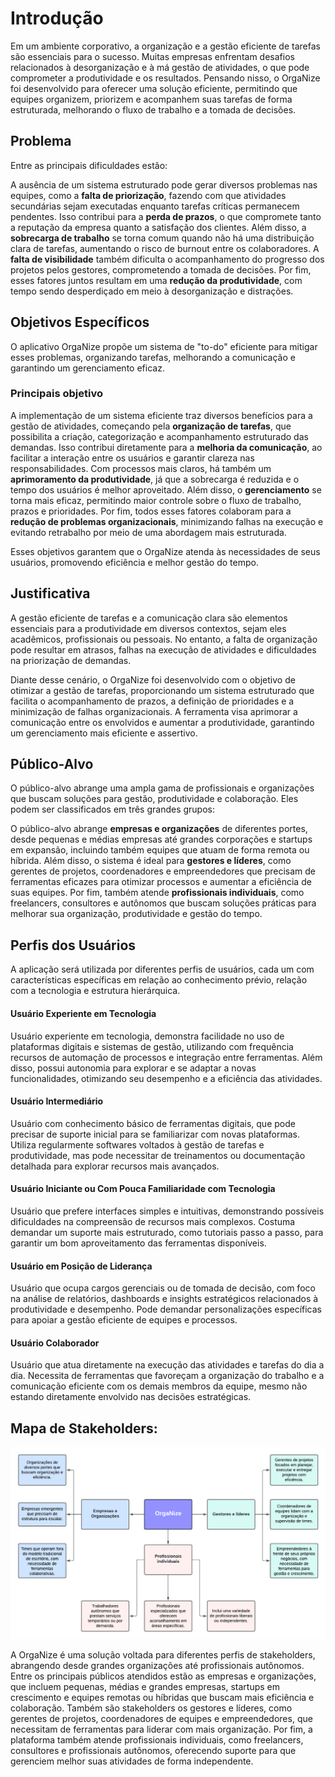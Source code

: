 # Introdução

Em um ambiente corporativo, a organização e a gestão eficiente de tarefas são essenciais para o sucesso. Muitas empresas enfrentam desafios relacionados à desorganização e à má gestão de atividades, o que pode comprometer a produtividade e os resultados. Pensando nisso, o OrgaNize foi desenvolvido para oferecer uma solução eficiente, permitindo que equipes organizem, priorizem e acompanhem suas tarefas de forma estruturada, melhorando o fluxo de trabalho e a tomada de decisões.

## Problema

Entre as principais dificuldades estão:

A ausência de um sistema estruturado pode gerar diversos problemas nas equipes, como a **falta de priorização**, fazendo com que atividades secundárias sejam executadas enquanto tarefas críticas permanecem pendentes. Isso contribui para a **perda de prazos**, o que compromete tanto a reputação da empresa quanto a satisfação dos clientes. Além disso, a **sobrecarga de trabalho** se torna comum quando não há uma distribuição clara de tarefas, aumentando o risco de burnout entre os colaboradores. A **falta de visibilidade** também dificulta o acompanhamento do progresso dos projetos pelos gestores, comprometendo a tomada de decisões. Por fim, esses fatores juntos resultam em uma **redução da produtividade**, com tempo sendo desperdiçado em meio à desorganização e distrações.

<!-- > **Links Úteis**:
>
> - [Objetivos, Problema de pesquisa e Justificativa](https://medium.com/@versioparole/objetivos-problema-de-pesquisa-e-justificativa-c98c8233b9c3)
> - [Matriz Certezas, Suposições e Dúvidas](https://medium.com/educa%C3%A7%C3%A3o-fora-da-caixa/matriz-certezas-suposi%C3%A7%C3%B5es-e-d%C3%BAvidas-fa2263633655)
> - [Brainstorming](https://www.euax.com.br/2018/09/brainstorming/) -->

## Objetivos Específicos

O aplicativo OrgaNize propõe um sistema de "to-do" eficiente para mitigar esses problemas, organizando tarefas, melhorando a comunicação e garantindo um gerenciamento eficaz.

### Principais objetivo

A implementação de um sistema eficiente traz diversos benefícios para a gestão de atividades, começando pela **organização de tarefas**, que possibilita a criação, categorização e acompanhamento estruturado das demandas. Isso contribui diretamente para a **melhoria da comunicação**, ao facilitar a interação entre os usuários e garantir clareza nas responsabilidades. Com processos mais claros, há também um **aprimoramento da produtividade**, já que a sobrecarga é reduzida e o tempo dos usuários é melhor aproveitado. Além disso, o **gerenciamento** se torna mais eficaz, permitindo maior controle sobre o fluxo de trabalho, prazos e prioridades. Por fim, todos esses fatores colaboram para a **redução de problemas organizacionais**, minimizando falhas na execução e evitando retrabalho por meio de uma abordagem mais estruturada.

Esses objetivos garantem que o OrgaNize atenda às necessidades de seus usuários, promovendo eficiência e melhor gestão do tempo.

<!-- > **Links Úteis**:
>
> - [Objetivo geral e objetivo específico: como fazer e quais verbos utilizar](https://blog.mettzer.com/diferenca-entre-objetivo-geral-e-objetivo-especifico/) -->

## Justificativa

A gestão eficiente de tarefas e a comunicação clara são elementos essenciais para a produtividade em diversos contextos, sejam eles acadêmicos, profissionais ou pessoais. No entanto, a falta de organização pode resultar em atrasos, falhas na execução de atividades e dificuldades na priorização de demandas.

Diante desse cenário, o OrgaNize foi desenvolvido com o objetivo de otimizar a gestão de tarefas, proporcionando um sistema estruturado que facilita o acompanhamento de prazos, a definição de prioridades e a minimização de falhas organizacionais. A ferramenta visa aprimorar a comunicação entre os envolvidos e aumentar a produtividade, garantindo um gerenciamento mais eficiente e assertivo.

<!-- > **Links Úteis**:
>
> - [Como montar a justificativa](https://guiadamonografia.com.br/como-montar-justificativa-do-tcc/) -->

## Público-Alvo

O público-alvo abrange uma ampla gama de profissionais e organizações que buscam soluções para gestão, produtividade e colaboração. Eles podem ser classificados em três grandes grupos:

O público-alvo abrange **empresas e organizações** de diferentes portes, desde pequenas e médias empresas até grandes corporações e startups em expansão, incluindo também equipes que atuam de forma remota ou híbrida. Além disso, o sistema é ideal para **gestores e líderes**, como gerentes de projetos, coordenadores e empreendedores que precisam de ferramentas eficazes para otimizar processos e aumentar a eficiência de suas equipes. Por fim, também atende **profissionais individuais**, como freelancers, consultores e autônomos que buscam soluções práticas para melhorar sua organização, produtividade e gestão do tempo.

## Perfis dos Usuários

A aplicação será utilizada por diferentes perfis de usuários, cada um com características específicas em relação ao conhecimento prévio, relação com a tecnologia e estrutura hierárquica.

#### Usuário Experiente em Tecnologia

Usuário experiente em tecnologia, demonstra facilidade no uso de plataformas digitais e sistemas de gestão, utilizando com frequência recursos de automação de processos e integração entre ferramentas. Além disso, possui autonomia para explorar e se adaptar a novas funcionalidades, otimizando seu desempenho e a eficiência das atividades.

#### Usuário Intermediário

Usuário com conhecimento básico de ferramentas digitais, que pode precisar de suporte inicial para se familiarizar com novas plataformas. Utiliza regularmente softwares voltados à gestão de tarefas e produtividade, mas pode necessitar de treinamentos ou documentação detalhada para explorar recursos mais avançados.

#### Usuário Iniciante ou Com Pouca Familiaridade com Tecnologia

Usuário que prefere interfaces simples e intuitivas, demonstrando possíveis dificuldades na compreensão de recursos mais complexos. Costuma demandar um suporte mais estruturado, como tutoriais passo a passo, para garantir um bom aproveitamento das ferramentas disponíveis.

#### Usuário em Posição de Liderança

Usuário que ocupa cargos gerenciais ou de tomada de decisão, com foco na análise de relatórios, dashboards e insights estratégicos relacionados à produtividade e desempenho. Pode demandar personalizações específicas para apoiar a gestão eficiente de equipes e processos.

#### Usuário Colaborador

Usuário que atua diretamente na execução das atividades e tarefas do dia a dia. Necessita de ferramentas que favoreçam a organização do trabalho e a comunicação eficiente com os demais membros da equipe, mesmo não estando diretamente envolvido nas decisões estratégicas.

## Mapa de Stakeholders:

![Mapa de Stakeholders](img/img_doc01/MapaStakeholders_OrgaNize.png)

A OrgaNize é uma solução voltada para diferentes perfis de stakeholders, abrangendo desde grandes organizações até profissionais autônomos. Entre os principais públicos atendidos estão as empresas e organizações, que incluem pequenas, médias e grandes empresas, startups em crescimento e equipes remotas ou híbridas que buscam mais eficiência e colaboração. Também são stakeholders os gestores e líderes, como gerentes de projetos, coordenadores de equipes e empreendedores, que necessitam de ferramentas para liderar com mais organização. Por fim, a plataforma também atende profissionais individuais, como freelancers, consultores e profissionais autônomos, oferecendo suporte para que gerenciem melhor suas atividades de forma independente.

<!-- > **Links Úteis**:
>
> - [Público-alvo](https://blog.hotmart.com/pt-br/publico-alvo/)
> - [Como definir o público alvo](https://exame.com/pme/5-dicas-essenciais-para-definir-o-publico-alvo-do-seu-negocio/)
> - [Público-alvo: o que é, tipos, como definir seu público e exemplos](https://klickpages.com.br/blog/publico-alvo-o-que-e/)
> - [Qual a diferença entre público-alvo e persona?](https://rockcontent.com/blog/diferenca-publico-alvo-e-persona/) -->
